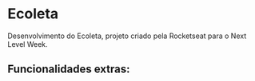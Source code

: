 ﻿# Ecoleta
Desenvolvimento do Ecoleta, projeto criado pela Rocketseat para o Next Level Week.

Funcionalidades extras:
- 
